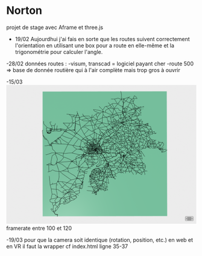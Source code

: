 # Norton
projet de stage avec Aframe et three.js

- 19/02
Aujourdhui j'ai fais en sorte que les routes suivent correctement l'orientation en utilisant une box pour a route en elle-même et la trigonométrie pour calculer l'angle.

-28/02
données routes :
-visum, transcad = logiciel payant cher
-route 500 => base de donnée routière qui à l'air complète mais trop gros à ouvrir

-15/03
![map_bordeaux](images/map_bordeaux.png) framerate entre 100 et 120

-19/03
pour que la camera soit identique (rotation, position, etc.) en web et en VR il faut la wrapper cf index.html ligne 35-37